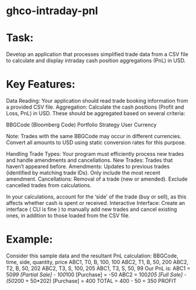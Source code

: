 # ghco-intraday-pnl

# Task: 
Develop an application that processes simplified trade data from a CSV file to calculate and display intraday cash position aggregations (PnL) in USD.

# Key Features:
Data Reading: Your application should read trade booking information from a provided CSV file.
Aggregation: Calculate the cash positions (Profit and Loss, PnL) in USD. These should be aggregated based on several criteria:

BBGCode (Bloomberg Code)
Portfolio
Strategy
User
Currency


Note: Trades with the same BBGCode may occur in different currencies. Convert all amounts to USD using static conversion rates for this purpose.

Handling Trade Types: Your program must efficiently process new trades and handle amendments and cancellations.
New Trades: Trades that haven’t appeared before.
Amendments: Updates to previous trades (identified by matching trade IDs). Only include the most recent amendment.
Cancellations: Removal of a trade (new or amended). Exclude cancelled trades from calculations.


In your calculations, account for the ‘side’ of the trade (buy or sell), as this affects whether cash is spent or received.
Interactive Interface: Create an interface ( CLI is fine ) to manually add new trades and cancel existing ones, in addition to those loaded from the CSV file.

# Example: 
Consider this sample data and the resultant PnL calculation:
BBGCode, time, side, quantity, price 
ABC1, T0, B, 100, 100
ABC2, T1, B, 50, 200
ABC2, T2, B, 50, 202
ABC2, T3, S, 100, 205
ABC1, T3, S, 50, 99
Our PnL is:
ABC1 = 50*99 [Partial Sale] - 100*100 [Purchase] = -50
ABC2 = 100*205 [Full Sale] - (50*200 + 50*202) [Purchase] = 400
TOTAL = 400 - 50 = 350 PROFIT
